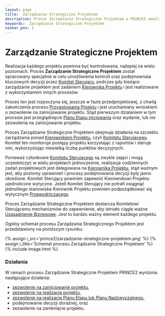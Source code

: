 ```yaml
---
layout: page
title:  Zarządzanie Strategiczne Projektem
description: Proces Zarządzanie Strategiczne Projektem w PRINCE2 umożliwia Komitetowi Sterującemu przyjęcie odpowiedzialności za powodzenie projektu poprzez podejmowanie kluczowych decyzji.
keywords:  Zarządzanie Strategiczne Projektem
navbar_pos: 1
---
```

#  Zarządzanie Strategiczne Projektem

Realizacja każdego projektu powinna być kontrolowana, najlepiej na wielu poziomach. Proces **Zarządzanie Strategiczne Projektem**
został opracowany specjalnie w celu umożliwienia kontroli oraz podejmownaia kluczowych decyzji przez [Komitet Sterujący](/prince2/komitet-starujacy),
podczas gdy bieżące zarządzanie projektem jest zadaniem [Kierownika Projektu](/prince2/kierownik-projektu) i jest realizowane z wykorzystaniem
innych procesów.

Proces ten jest rozpoczyna się, jeszcze w fazie przedprojektowej, z chwilą zakończenia procesu [Przygotowania Proektu](/prince2/przygotowanie-projektu)
i jest uruchamiany wnioskiem o zezwolenie na zainicjowanie projektu. Stąd pierwszym dzialaniem w tym procesie jest przeglądnięcie
[Planu Etapu inicjowania](/prince2/opisy-produktow-zarzadczych/plan) oraz wydanie, lub nie zezwolenia na zainicjowanie projektu.

Proces Zarządzanie Strategiczne Projektem obejmuje działania na szczeblu zarządzania ponad [Kierownikiem Projektu](/prince2/kierownik-projektu), czyli
[Komitetu Sterującego](/prince2/komitet-sterujacy). Komitet ten monitoruje postępy projektu korzystając z raportów i steruje nim, wykorzystując niewielką
liczbę punktów decyzyjnych.

Ponieważ członkowie [Komitetu Sterującego](/prince2/komitet-sterujacy) są zwykle zajęci i mogą uczestniczyć w wielu projektach
jednocześnie, realizacja codziennych zadań projektowych jest delegowana na [Kierownika Projektu](/prince2/kierownik-projektu), stąd ważnym jest, aby poziomy
uprawnień i procesy podejmowania decyzji były jasno określone. Komitet Sterujący powinien zapewnić Kierownikowi Projektu ujednolicone wytyczne. Jeżeli
Komitet Sterujący nie potrafi osiągnąć jednolitego stanowiska Kierownik Projektu powinien podpożądkować się wytycznym [Przewodniczącego](/prince2/przewodniczacy).

Proces Zarządzanie Strategiczne Projektem dostarcza Komitetowi Sterującemu mechanizmów do zapewnienie, aby istniało ciągle ważne
[Uzasadnienie Biznesowe](/prince2/opisy-produktow-zarzadczych/uzasadnienie-biznesowe). Jest to bardzo ważny element każdego projektu.

Ogólny schemat procesu Zarządzania Strategicznego Projektem jest przedstawiony na poniższym rysunku:

{% assign i_src='prince2/zarzadzanie-strategiczne-projektem.png' %}
{% assign i_title='Schemat procesu Zarządzanie Strategiczne Projektem' %}
{% include image.html %}

### Działania

W ramach procesu Zarządzanie Strategiczne Projektem PRINCE2 wyróznia następujące działania:

  * [zezwolenie na zainicjowanie projektu](/prince2/zarzadzanie-strategiczne-projektem/zezwalanie-na-zainicjowanie-projektu),
  * [zezwolenie na realizację projektu](/prince2/zarzadzanie-strategiczne-projektem/zezwalanie-na-realizacje-projektu),
  * [zezwolenie na realizację Planu Etapu lub Planu Nadzwyczajnego](/prince2/zarzadzanie-strategiczne-projektem/zezwalanie-na-realizacje-planu-etapu-lub-planu-nadzwyczajnego),
  * podejmowanie decyzji doraźnej, oraz
  * zezwolenie na zamknięcie projektu.